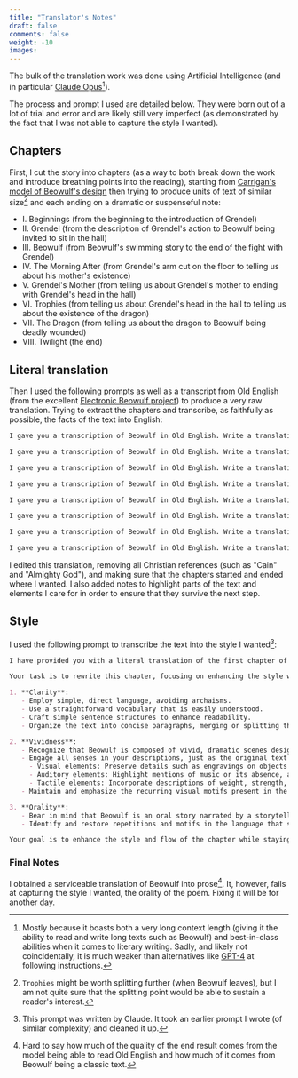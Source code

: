 ```yaml
---
title: "Translator's Notes"
draft: false
comments: false
weight: -10
images:
---
```


The bulk of the translation work was done using Artificial Intelligence (and in particular [Claude Opus](https://www.anthropic.com/news/claude-3-family)[^claude]).

The process and prompt I used are detailed below.
They were born out of a lot of trial and error and are likely still very imperfect (as demonstrated by the fact that I was not able to capture the style I wanted).

[^claude]: Mostly because it boasts both a very long context length (giving it the ability to read and write long texts such as Beowulf) and best-in-class abilities when it comes to literary writing. Sadly, and likely not coincidentally, it is much weaker than alternatives like [GPT-4](https://openai.com/gpt-4) at following instructions.

## Chapters

First, I cut the story into chapters (as a way to both break down the work and introduce breathing points into the reading), starting from [Carrigan's model of Beowulf's design](https://en.m.wikipedia.org/wiki/File:Carrigan%27s_model_of_Beowulf%27s_Design.svg) then trying to produce units of text of similar size[^size] and each ending on a dramatic or suspenseful note:

* I. Beginnings (from the beginning to the introduction of Grendel)
* II. Grendel (from the description of Grendel's action to Beowulf being invited to sit in the hall)
* III. Beowulf (from Beowulf's swimming story to the end of the fight with Grendel)
* IV. The Morning After (from Grendel's arm cut on the floor to telling us about his mother's existence)
* V. Grendel's Mother (from telling us about Grendel's mother to ending with Grendel's head in the hall)
* VI. Trophies (from telling us about Grendel's head in the hall to telling us about the existence of the dragon)
* VII. The Dragon (from telling us about the dragon to Beowulf being deadly wounded)
* VIII. Twilight (the end)

[^size]: `Trophies` might be worth splitting further (when Beowulf leaves), but I am not quite sure that the splitting point would be able to sustain a reader's interest.

## Literal translation

Then I used the following prompts as well as a transcript from Old English (from the excellent [Electronic Beowulf project](https://ebeowulf.uky.edu/ebeo4.0/CD/main.html)) to produce a very raw translation. Trying to extract the chapters and transcribe, as faithfully as possible, the facts of the text into English:

```md
I gave you a transcription of Beowulf in Old English. Write a translation, very literal right now we want to make sure that we capture all of the elements of the story, we will revisit the style later, of a first chapter (which we will call `Beginnings`​) that goes from the beginning to the introduction of Grendel (our first dramatic note).

I gave you a transcription of Beowulf in Old English. Write a translation, very literal right now we want to make sure that we capture all of the elements of the story, we will revisit the style later, of a second chapter (which we will call `Grendel`​) that goes from the description of Grendel's action to Beowulf being invited to sit in the hall (just before the swimming story).

I gave you a transcription of Beowulf in Old English. Write a translation, very literal right now we want to make sure that we capture all of the elements of the story, we will revisit the style later, of a third chapter (which we will call `Beowulf`​) that goes from Beowulf's swimming story to the end of the fight with Grendel (ending on the dramatic and bloody note of the arm being cut).

I gave you a transcription of Beowulf in Old English. Write a translation, very literal right now we want to make sure that we capture all of the elements of the story, we will revisit the style later, of a fourth chapter (which we will call `The Morning After`​) that goes from Grendel's arm cut on the floor to telling us about his mother's existence (a dramatic note resonant with us being told about Grendel's existence).

I gave you a transcription of Beowulf in Old English. Write a translation, very literal right now we want to make sure that we capture all of the elements of the story, we will revisit the style later, of a fifth chapter (which we will call `Grendel's Mother`​) that goes from telling us about Grendel's mother to ending with Grendel's head in the hall (a dramatic and bloody note resonant with Grendel's arm in the hall).

I gave you a transcription of Beowulf in Old English. Write a translation, very literal right now we want to make sure that we capture all of the elements of the story, we will revisit the style later, of a sixth chapter (which we will call `Trophies`​) that goes from telling us about Grendel's head in the hall to telling us about the existence of the dragon (a very dramatic note).

I gave you a transcription of Beowulf in Old English. Write a translation, very literal right now we want to make sure that we capture all of the elements of the story, we will revisit the style later, of a seventh chapter (which we will call `The Dragon`​) that goes from telling us about the dragon to Beowulf being deadly wounded (a dramatic point).

I gave you a transcription of Beowulf in Old English. Write a translation, very literal right now we want to make sure that we capture all of the elements of the story, we will revisit the style later, of the last chapter (which we will call `Twilight`​).
```

I edited this translation, removing all Christian references (such as "Cain" and "Almighty God"), and making sure that the chapters started and ended where I wanted.
I also added notes to highlight parts of the text and elements I care for in order to ensure that they survive the next step.

## Style

I used the following prompt to transcribe the text into the style I wanted[^improved]:

````md
I have provided you with a literal translation of the first chapter of Beowulf, titled "Beginnings," which covers the story from the start up to the introduction of Grendel. The translation includes annotations in square brackets to highlight key elements and aspects that I find particularly important or compelling. Please note that Christian vocabulary has been deliberately minimized or removed.

Your task is to rewrite this chapter, focusing on enhancing the style while preserving the story's content and details. We will tackle the remaining chapters in subsequent tasks. As you edit, please prioritize the following three aspects:

1. **Clarity**: 
   - Employ simple, direct language, avoiding archaisms.
   - Use a straightforward vocabulary that is easily understood.
   - Craft simple sentence structures to enhance readability.
   - Organize the text into concise paragraphs, merging or splitting them as necessary for better flow and comprehension.

2. **Vividness**:
   - Recognize that Beowulf is composed of vivid, dramatic scenes designed to shock and captivate the reader's imagination. Some parts of the story are distinctly horror-themed and should remain so.
   - Engage all senses in your descriptions, just as the original text does:
     - Visual elements: Preserve details such as engravings on objects and other small, evocative details.
     - Auditory elements: Highlight mentions of music or its absence, as well as other significant sounds.
     - Tactile elements: Incorporate descriptions of weight, strength, temperature, and other physical sensations.
   - Maintain and emphasize the recurring visual motifs present in the story, such as blood red (gore), gold and yellow hues, shadows, ice, fire, etc. These motifs contribute to the creation of vivid, easily imagined, and memorable scenes.

3. **Orality**:
   - Bear in mind that Beowulf is an oral story narrated by a storyteller who addresses the audience directly (akin to Rudyard Kipling's style in "Just So Stories"). Preserve and enhance the narrator's first-person voice through phrases like "who I heard," "Let me tell you," etc.
   - Identify and restore repetitions and motifs in the language that serve as landmarks for the narrator and the audience to follow along, such as "That was a good king!", "That was a good people!", "Son of," etc. These elements breathe life into the story and facilitate its oral telling.

Your goal is to enhance the style and flow of the chapter while staying true to the original intentions and meaning. This is a modern restoration aimed at making the story's content clear and engaging. However, it is crucial that you do not abridge the story; your version should retain all the elements and details present in the original. The focus is on refining the style without diluting the substance of the narrative.
````

[^improved]: This prompt was written by Claude. It took an earlier prompt I wrote (of similar complexity) and cleaned it up.

### Final Notes

I obtained a serviceable translation of Beowulf into prose[^old].
It, however, fails at capturing the style I wanted, the orality of the poem.
Fixing it will be for another day.

[^old]: Hard to say how much of the quality of the end result comes from the model being able to read Old English and how much of it comes from Beowulf being a classic text.
